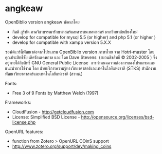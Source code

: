 # angkeaw

OpenBiblio version angkeaw พัฒนาโดย
* กิตติ ภูริทัต ภาควิชาบรรณารักษศาสตร์และสารสนเทศศาสตร์ มหาวิทยาลัยเชียงใหม่
* develop for compatible for mysql 5.5 (or higher) and php 5.1 (or higher ) 
* develop for compatible with xampp version 5.X.X

ซอฟต์แวร์นี้พัฒนาต่อจากโปรแกรม OpenBiblio version ภาษาไทย จาก Hotri-master โดย คุณประสิทธิ์ชัย เลิศรัตนเคหกาล และ โดย Dave Stevens  (สงวนลิขสิทธิ์ © 2002-2005 ) ซึ่งอยู่ภายใต้ลิขสิทธิ์ GNU General Public License 
การกำหนดความต้องการของโปรแกรมและแนะนำการใช้งาน โดย ฝ่ายบริการความรู้ทางวิทยาศาสตร์และเทคโนโลยีแห่งชาติ (STKS) สำนักงานพัฒนาวิทยาศาสตร์และเทคโนโลยีแห่งชาติ (สวทช.) 

Fonts: 
* Free 3 of 9 Fonts by Matthew Welch (1997)

Frameworks:
* CloudFusion - http://getcloudfusion.com
* License: Simplified BSD License - http://opensource.org/licenses/bsd-license.php

OpenURL features:
* function from Zotero > OpenURL COinS support
* http://www.zotero.org/support/dev/making_coins
